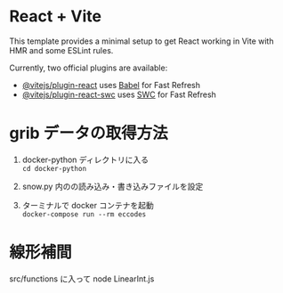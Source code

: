 # React + Vite

This template provides a minimal setup to get React working in Vite with HMR and some ESLint rules.

Currently, two official plugins are available:

- [@vitejs/plugin-react](https://github.com/vitejs/vite-plugin-react/blob/main/packages/plugin-react/README.md) uses [Babel](https://babeljs.io/) for Fast Refresh
- [@vitejs/plugin-react-swc](https://github.com/vitejs/vite-plugin-react-swc) uses [SWC](https://swc.rs/) for Fast Refresh

# grib データの取得方法

1. docker-python ディレクトリに入る  
   `cd docker-python`

2. snow.py 内のの読み込み・書き込みファイルを設定

3. ターミナルで docker コンテナを起動  
   `docker-compose run --rm eccodes`

# 線形補間

src/functions に入って node LinearInt.js
